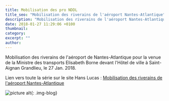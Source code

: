 ```yaml
---
title: Mobilisation des pro NDDL
title_seo: "Mobilisation des riverains de l'aéroport Nantes-Atlantique"
description: "Mobilisation des riverains de l'aéroport Nantes-Atlantique pour la venue de la Ministre des transports Elisabeth Borne devant l'Hôtel de ville à Saint-Aignan Grandlieu"
date: 2018-01-27 11:29:06 +0100
thumbnail:
category:
excerpt: ""
author:
---
```


Mobilisation des riverains de l'aéroport de Nantes-Atlantique pour la venue de la Ministre des transports Elisabeth Borne devant l'Hôtel de ville à Saint-Aignan Grandlieu, le 27 Jan. 2018.

Lien vers toute la série sur le site Hans Lucas : [Mobilisation des riverains de l'aéroport Nantes-Atlantique](http://hanslucas.com/vue/mobilisationpronddl)

![picture alt](/images/blog/mobilisation-pronddl_01.jpg "La route départementale 281 ou route des chicanes traverse la ZAD à Notre Dame des Landes"){: .img-blog}